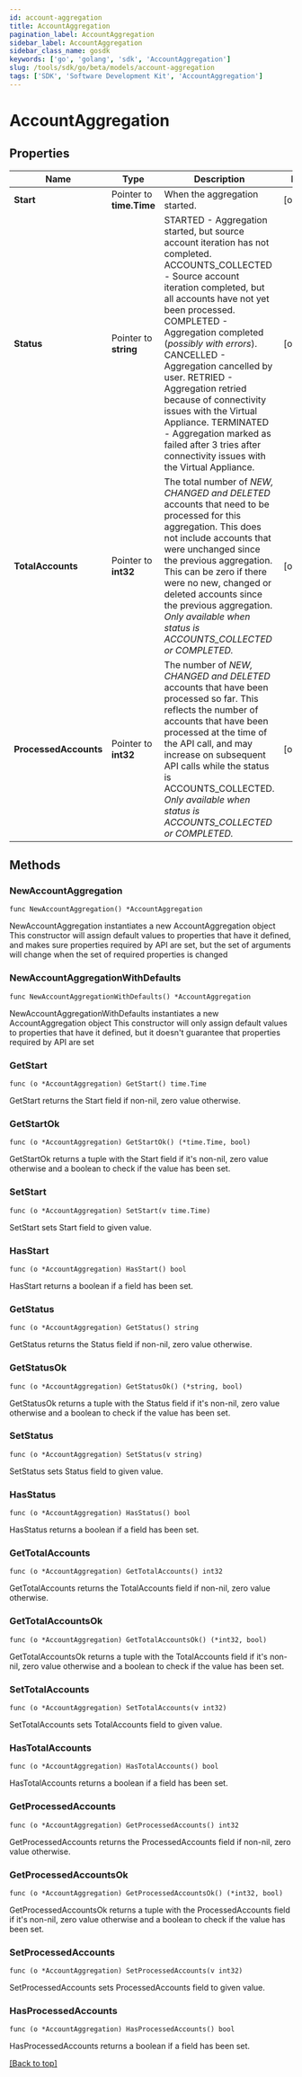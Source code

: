 ```yaml
---
id: account-aggregation
title: AccountAggregation
pagination_label: AccountAggregation
sidebar_label: AccountAggregation
sidebar_class_name: gosdk
keywords: ['go', 'golang', 'sdk', 'AccountAggregation'] 
slug: /tools/sdk/go/beta/models/account-aggregation
tags: ['SDK', 'Software Development Kit', 'AccountAggregation']
---
```


# AccountAggregation

## Properties

Name | Type | Description | Notes
------------ | ------------- | ------------- | -------------
**Start** | Pointer to **time.Time** | When the aggregation started. | [optional] 
**Status** | Pointer to **string** | STARTED - Aggregation started, but source account iteration has not completed.  ACCOUNTS_COLLECTED - Source account iteration completed, but all accounts have not yet been processed.  COMPLETED - Aggregation completed (*possibly with errors*).  CANCELLED - Aggregation cancelled by user.  RETRIED - Aggregation retried because of connectivity issues with the Virtual Appliance.  TERMINATED - Aggregation marked as failed after 3 tries after connectivity issues with the Virtual Appliance.  | [optional] 
**TotalAccounts** | Pointer to **int32** | The total number of *NEW, CHANGED and DELETED* accounts that need to be processed for this aggregation. This does not include accounts that were unchanged since the previous aggregation. This can be zero if there were no new, changed or deleted accounts since the previous aggregation. *Only available when status is ACCOUNTS_COLLECTED or COMPLETED.* | [optional] 
**ProcessedAccounts** | Pointer to **int32** | The number of *NEW, CHANGED and DELETED* accounts that have been processed so far. This reflects the number of accounts that have been processed at the time of the API call, and may increase on subsequent API calls while the status is ACCOUNTS_COLLECTED. *Only available when status is ACCOUNTS_COLLECTED or COMPLETED.* | [optional] 

## Methods

### NewAccountAggregation

`func NewAccountAggregation() *AccountAggregation`

NewAccountAggregation instantiates a new AccountAggregation object
This constructor will assign default values to properties that have it defined,
and makes sure properties required by API are set, but the set of arguments
will change when the set of required properties is changed

### NewAccountAggregationWithDefaults

`func NewAccountAggregationWithDefaults() *AccountAggregation`

NewAccountAggregationWithDefaults instantiates a new AccountAggregation object
This constructor will only assign default values to properties that have it defined,
but it doesn't guarantee that properties required by API are set

### GetStart

`func (o *AccountAggregation) GetStart() time.Time`

GetStart returns the Start field if non-nil, zero value otherwise.

### GetStartOk

`func (o *AccountAggregation) GetStartOk() (*time.Time, bool)`

GetStartOk returns a tuple with the Start field if it's non-nil, zero value otherwise
and a boolean to check if the value has been set.

### SetStart

`func (o *AccountAggregation) SetStart(v time.Time)`

SetStart sets Start field to given value.

### HasStart

`func (o *AccountAggregation) HasStart() bool`

HasStart returns a boolean if a field has been set.

### GetStatus

`func (o *AccountAggregation) GetStatus() string`

GetStatus returns the Status field if non-nil, zero value otherwise.

### GetStatusOk

`func (o *AccountAggregation) GetStatusOk() (*string, bool)`

GetStatusOk returns a tuple with the Status field if it's non-nil, zero value otherwise
and a boolean to check if the value has been set.

### SetStatus

`func (o *AccountAggregation) SetStatus(v string)`

SetStatus sets Status field to given value.

### HasStatus

`func (o *AccountAggregation) HasStatus() bool`

HasStatus returns a boolean if a field has been set.

### GetTotalAccounts

`func (o *AccountAggregation) GetTotalAccounts() int32`

GetTotalAccounts returns the TotalAccounts field if non-nil, zero value otherwise.

### GetTotalAccountsOk

`func (o *AccountAggregation) GetTotalAccountsOk() (*int32, bool)`

GetTotalAccountsOk returns a tuple with the TotalAccounts field if it's non-nil, zero value otherwise
and a boolean to check if the value has been set.

### SetTotalAccounts

`func (o *AccountAggregation) SetTotalAccounts(v int32)`

SetTotalAccounts sets TotalAccounts field to given value.

### HasTotalAccounts

`func (o *AccountAggregation) HasTotalAccounts() bool`

HasTotalAccounts returns a boolean if a field has been set.

### GetProcessedAccounts

`func (o *AccountAggregation) GetProcessedAccounts() int32`

GetProcessedAccounts returns the ProcessedAccounts field if non-nil, zero value otherwise.

### GetProcessedAccountsOk

`func (o *AccountAggregation) GetProcessedAccountsOk() (*int32, bool)`

GetProcessedAccountsOk returns a tuple with the ProcessedAccounts field if it's non-nil, zero value otherwise
and a boolean to check if the value has been set.

### SetProcessedAccounts

`func (o *AccountAggregation) SetProcessedAccounts(v int32)`

SetProcessedAccounts sets ProcessedAccounts field to given value.

### HasProcessedAccounts

`func (o *AccountAggregation) HasProcessedAccounts() bool`

HasProcessedAccounts returns a boolean if a field has been set.


[[Back to top]](#) 


